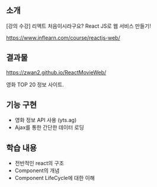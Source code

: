 ## 소개
[강의 수강] 
리액트 처음이시라구요? React JS로 웹 서비스 만들기!

https://www.inflearn.com/course/reactjs-web/

## 결과물
https://zwan2.github.io/ReactMovieWeb/

영화 TOP 20 정보 사이트.

## 기능 구현
- 영화 정보 API 사용 (yts.ag)
- Ajax를 통한 간단한 데이터 로딩

## 학습 내용
- 전반적인 react의 구조
- Component의 개념
- Component LifeCycle에 대한 이해
